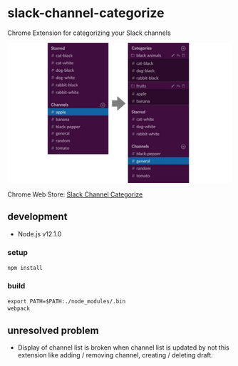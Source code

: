 # slack-channel-categorize
Chrome Extension for categorizing your Slack channels

![](./promo/before_after.png)

Chrome Web Store: [Slack Channel Categorize](https://chrome.google.com/webstore/detail/slack-channel-categorize/djlkdalfneeoooaehkajnofonbnjfmph)

## development

- Node.js v12.1.0

### setup
```
npm install
```

### build
```
export PATH=$PATH:./node_modules/.bin
webpack
```

## unresolved problem
- Display of channel list is broken when channel list is updated by not this extension like adding / removing channel, creating / deleting draft.

